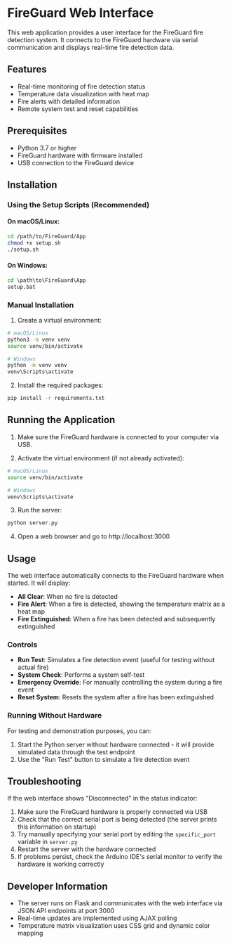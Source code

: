 # FireGuard Web Interface

This web application provides a user interface for the FireGuard fire detection system. It connects to the FireGuard hardware via serial communication and displays real-time fire detection data.

## Features

- Real-time monitoring of fire detection status
- Temperature data visualization with heat map
- Fire alerts with detailed information
- Remote system test and reset capabilities

## Prerequisites

- Python 3.7 or higher
- FireGuard hardware with firmware installed
- USB connection to the FireGuard device

## Installation

### Using the Setup Scripts (Recommended)

#### On macOS/Linux:

```bash
cd /path/to/FireGuard/App
chmod +x setup.sh
./setup.sh
```

#### On Windows:

```cmd
cd \path\to\FireGuard\App
setup.bat
```

### Manual Installation

1. Create a virtual environment:

```bash
# macOS/Linux
python3 -m venv venv
source venv/bin/activate

# Windows
python -m venv venv
venv\Scripts\activate
```

2. Install the required packages:

```bash
pip install -r requirements.txt
```

## Running the Application

1. Make sure the FireGuard hardware is connected to your computer via USB.

2. Activate the virtual environment (if not already activated):

```bash
# macOS/Linux
source venv/bin/activate

# Windows
venv\Scripts\activate
```

3. Run the server:

```bash
python server.py
```

4. Open a web browser and go to http://localhost:3000

## Usage

The web interface automatically connects to the FireGuard hardware when started. It will display:

- **All Clear**: When no fire is detected
- **Fire Alert**: When a fire is detected, showing the temperature matrix as a heat map
- **Fire Extinguished**: When a fire has been detected and subsequently extinguished

### Controls

- **Run Test**: Simulates a fire detection event (useful for testing without actual fire)
- **System Check**: Performs a system self-test
- **Emergency Override**: For manually controlling the system during a fire event
- **Reset System**: Resets the system after a fire has been extinguished

### Running Without Hardware

For testing and demonstration purposes, you can:

1. Start the Python server without hardware connected - it will provide simulated data through the test endpoint
2. Use the "Run Test" button to simulate a fire detection event

## Troubleshooting

If the web interface shows "Disconnected" in the status indicator:

1. Make sure the FireGuard hardware is properly connected via USB
2. Check that the correct serial port is being detected (the server prints this information on startup)
3. Try manually specifying your serial port by editing the `specific_port` variable in `server.py`
4. Restart the server with the hardware connected
5. If problems persist, check the Arduino IDE's serial monitor to verify the hardware is working correctly

## Developer Information

- The server runs on Flask and communicates with the web interface via JSON API endpoints at port 3000
- Real-time updates are implemented using AJAX polling
- Temperature matrix visualization uses CSS grid and dynamic color mapping 